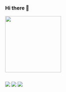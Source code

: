 ### Hi there 👋
<div>
  <a href="https://github.com/cesarbrunoms>
  <img height="180em" src="https://github-readme-stats.vercel.app/api?username=cesarbrunoms&show_icons=true&theme=dracula&include_all_commits=true&count_private=true"/>
  <img height="180em" src="https://github-readme-status.vercel.app/api/top-langs/?username=cesarbrunoms&layout=compact&langs_count=16&theme=dracula"/>
</div>

##

<div>
<a href="https://www.linkedin.com/in/cesarbrunoms" target="_blank"><img src=https://img.shields.io/badge/LinkedIn-0077B5?style=for-the-badge&logo=linkedin&logoColor=white target="_blank"></a>
<a href="https://www.instagram.com/cesarbrunoms" target="_blank"><img src=https://img.shields.io/badge/Instagram-E4405F?style=for-the-badge&logo=instagram&logoColor=white target="_blank"></a>
<a href="mailto:cesarbrunoms@gmail.com" target="_blank"><img src=https://img.shields.io/badge/Gmail-D14836?style=for-the-badge&logo=gmail&logoColor=white target="_blank"></a>

                                                 
</div>                                                  
                                                  
                                                  
                                                  
                                                  
                                                  
                                                  
                                                  
<!--
**cesarbrunoms/cesarbrunoms** is a ✨ _special_ ✨ repository because its `README.md` (this file) appears on your GitHub profile.

Here are some ideas to get you started:

- 🔭 I’m currently working on ...
- 🌱 I’m currently learning ...
- 👯 I’m looking to collaborate on ...
- 🤔 I’m looking for help with ...
- 💬 Ask me about ...
- 📫 How to reach me: ...
- 😄 Pronouns: ...
- ⚡ Fun fact: ...
-->
